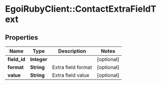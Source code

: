 # EgoiRubyClient::ContactExtraFieldText

## Properties
Name | Type | Description | Notes
------------ | ------------- | ------------- | -------------
**field_id** | **Integer** |  | [optional] 
**format** | **String** | Extra field format | [optional] 
**value** | **String** | Extra field value | [optional] 


